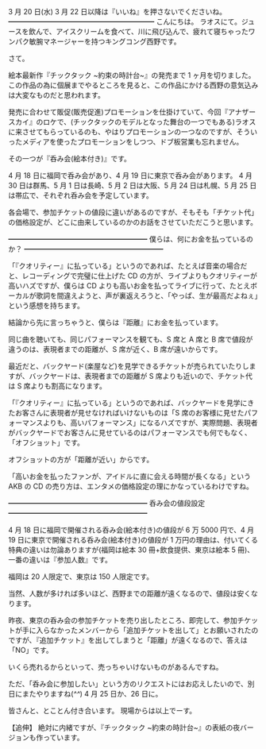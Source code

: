 3 月 20 日(水) 3 月 22 日以降は『いいね』を押さないでくださいね。
━━━━━━━━━━━━━━━━━━━━━
こんにちは。
ラオスにて。ジュースを飲んで、アイスクリームを食べて、川に飛び込んで、疲れて寝ちゃったワンパク敏腕マネージャーを持つキングコング西野です。

さて。

絵本最新作『チックタック ~約束の時計台~』の発売まで 1 ヶ月を切りました。
この作品の為に個展までやるところを見ると、この作品にかける西野の意気込みは大変なものだと思われます。

発売に合わせて販促(販売促進)プロモーションを仕掛けていて、今回『アナザースカイ』のロケで、(チックタックのモデルとなった舞台の一つでもある)ラオスに来させてもらっているのも、やはりプロモーションの一つなのですが、そういったメディアを使ったプロモーションをしつつ、ドブ板営業も忘れません。

その一つが『呑み会(絵本付き)』です。

4 月 18 日に福岡で呑み会があり、4 月 19 日に東京で呑み会があります。
4 月 30 日は群馬、5 月 1 日は長崎、5 月 2 日は大阪、5 月 24 日は札幌、5 月 25 日は帯広で、それぞれ呑み会を予定しています。

各会場で、参加チケットの値段に違いがあるのですが、そもそも「チケット代」の価格設定が、どこに由来しているのかのお話をさせていただこうと思います。

━━━━━━━━━━━━━━━━━━━━
僕らは、何にお金を払っているのか？
━━━━━━━━━━━━━━━━━━━━

「『クオリティー』に払っている」というのであれば、たとえば音楽の場合だと、レコーディングで完璧に仕上げた CD の方が、ライブよりもクオリティーが高いハズですが、僕らは CD よりも高いお金を払ってライブに行って、たとえボーカルが歌詞を間違えようと、声が裏返えろうと、「やっぱ、生が最高だよねぇ」という感想を持ちます。

結論から先に言っちゃうと、僕らは『距離』にお金を払っています。

同じ曲を聴いても、同じパフォーマンスを観ても、S 席と A 席と B 席で値段が違うのは、表現者までの距離が、S 席が近く、B 席が遠いからです。

最近だと、バックヤード(楽屋など)を見学できるチケットが売られていたりしますが、バックヤードは、表現者までの距離が S 席よりも近いので、チケット代は S 席よりも割高になります。

「『クオリティー』に払っている」というのであれば、バックヤードを見学にきたお客さんに表現者が見せなければいけないものは「S 席のお客様に見せたパフォーマンスよりも、高いパフォーマンス」になるハズですが、実際問題、表現者がバックヤードでお客さんに見せているのはパフォーマンスでも何でもなく、「オフショット」です。

オフショットの方が「距離が近い」からです。

「高いお金を払ったファンが、アイドルに直に会える時間が長くなる」という AKB の CD の売り方は、エンタメの価格設定の理にかなっているわけですね。

━━━━━━━━━━━━━━━━━━━━
呑み会の値段設定
━━━━━━━━━━━━━━━━━━━━

4 月 18 日に福岡で開催される呑み会(絵本付き)の値段が 6 万 5000 円で、4 月 19 日に東京で開催される呑み会(絵本付き)の値段が 1 万円の理由は、付いてくる特典の違いは勿論ありますが(福岡は絵本 30 冊+飲食提供、東京は絵本 5 冊)、一番の違いは『参加人数』です。

福岡は 20 人限定で、東京は 150 人限定です。

当然、人数が多ければ多いほど、西野までの距離が遠くなるので、値段は安くなります。

昨夜、東京の呑み会の参加チケットを売り出したところ、即完して、参加チケットが手に入らなかったメンバーから「追加チケットを出して」とお願いされたのですが、『追加チケット』を出してしまうと「距離」が遠くなるので、答えは「NO」です。

いくら売れるからといって、売っちゃいけないものがあるんですね。

ただ、「呑み会に参加したい」という方のリクエストにはお応えしたいので、別日にまたやりますね(_^^_)
4 月 25 日か、26 日に。

皆さんと、とことん付き合います。
現場からは以上でーす。

【追伸】
絶対に内緒ですが、『チックタック ~約束の時計台~』の表紙の夜バージョンも作っています。
